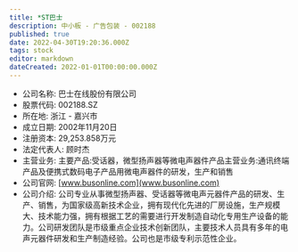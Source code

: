 ```yaml
---
title: *ST巴士
description: 中小板 - 广告包装 - 002188
published: true
date: 2022-04-30T19:20:36.000Z
tags: stock
editor: markdown
dateCreated: 2022-01-01T00:00:00.000Z
---
```


- 公司名称: 巴士在线股份有限公司
- 股票代码: 002188.SZ
- 所在地: 浙江 - 嘉兴市
- 成立日期: 2002年11月20日
- 注册资本: 29,253.858万元
- 法定代表人: 顾时杰
- 主营业务: 主要产品:受话器，微型扬声器等微电声器件产品主营业务:通讯终端产品及便携式数码电子产品用微电声器件的研发，生产和销售
- 公司官网: [www.busonline.com](www.busonline.com)
- 公司介绍: 公司专业从事微型扬声器、受话器等微电声元器件产品的研发、生产、销售，为国家级高新技术企业，拥有现代化先进的厂房设施，生产规模大、技术能力强，拥有根据工艺的需要进行开发制造自动化专用生产设备的能力。公司研发团队是市级重点企业技术创新团队，主要技术人员具有多年的电声元器件研发和生产制造经验。公司也是市级专利示范性企业。


